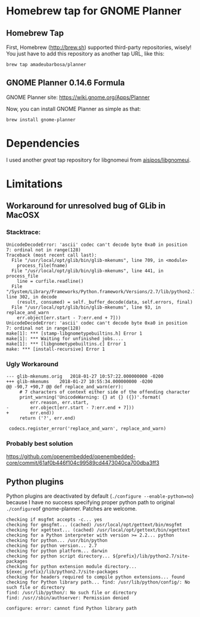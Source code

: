 # Homebrew tap for GNOME Planner

## Homebrew Tap 

First, Homebrew (http://brew.sh) supported third-party repositories, wisely!
You just have to add this repository as another tap URL, like this:

```brew tap amadeubarbosa/planner```

## GNOME Planner 0.14.6 Formula

GNOME Planner site: https://wiki.gnome.org/Apps/Planner

Now, you can install GNOME Planner as simple as that:

```brew install gnome-planner```

# Dependencies

I used another *great* tap repository for libgnomeui from [aisipos/libgnomeui](http://github.com/aisipos/libgnomeui).

# Limitations

## Workaround for unresolved bug of GLib in MacOSX

### Stacktrace:
```
UnicodeDecodeError: 'ascii' codec can't decode byte 0xa0 in position 7: ordinal not in range(128)
Traceback (most recent call last):
  File "/usr/local/opt/glib/bin/glib-mkenums", line 709, in <module>
    process_file(fname)
  File "/usr/local/opt/glib/bin/glib-mkenums", line 441, in process_file
    line = curfile.readline()
  File "/System/Library/Frameworks/Python.framework/Versions/2.7/lib/python2.7/codecs.py", line 302, in decode
    (result, consumed) = self._buffer_decode(data, self.errors, final)
  File "/usr/local/opt/glib/bin/glib-mkenums", line 93, in replace_and_warn
    err.object[err.start - 7:err.end + 7]))
UnicodeDecodeError: 'ascii' codec can't decode byte 0xa0 in position 7: ordinal not in range(128)
make[1]: *** [stamp-libgnometypebuiltins.h] Error 1
make[1]: *** Waiting for unfinished jobs....
make[1]: *** [libgnometypebuiltins.c] Error 1
make: *** [install-recursive] Error 1
```
### Ugly Workaround

```
--- glib-mkenums.orig	2018-01-27 10:57:22.000000000 -0200
+++ glib-mkenums	2018-01-27 10:55:34.000000000 -0200
@@ -90,7 +90,7 @@ def replace_and_warn(err):
     # 7 characters of context either side of the offending character
     print_warning('UnicodeWarning: {} at {} ({})'.format(
         err.reason, err.start,
-        err.object[err.start - 7:err.end + 7]))
+        err.end))
     return ('?', err.end)
 
 codecs.register_error('replace_and_warn', replace_and_warn)
```

### Probably best solution

https://github.com/openembedded/openembedded-core/commit/61af0b446f104c99589cd4473040ca700dba3ff3

## Python plugins

Python plugins are deactivated by default (```./configure --enable-python=no```) because I have no success specifying proper python path to original ```./configure```of gnome-planner. Patches are welcome. 

```
checking if msgfmt accepts -c... yes
checking for gmsgfmt... (cached) /usr/local/opt/gettext/bin/msgfmt
checking for xgettext... (cached) /usr/local/opt/gettext/bin/xgettext
checking for a Python interpreter with version >= 2.2... python
checking for python... /usr/bin/python
checking for python version... 2.7
checking for python platform... darwin
checking for python script directory... ${prefix}/lib/python2.7/site-packages
checking for python extension module directory... ${exec_prefix}/lib/python2.7/site-packages
checking for headers required to compile python extensions... found
checking for Python library path... find: /usr/lib/python/config/: No such file or directory
find: /usr/lib/python/: No such file or directory
find: /usr//sbin/authserver: Permission denied

configure: error: cannot find Python library path
```
